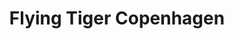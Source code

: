 ---
title: "Flying Tiger Copenhagen"
url: /zuerich/flying-tiger-copenhagen-loewenstrasse/
shop: Kramladen
---